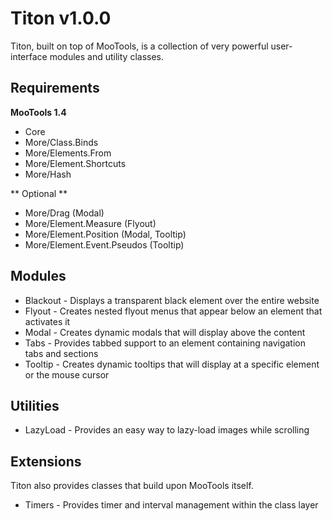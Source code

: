 # Titon v1.0.0 #

Titon, built on top of MooTools, is a collection of very powerful user-interface modules and utility classes.

## Requirements ##

**MooTools 1.4**
* Core
* More/Class.Binds
* More/Elements.From
* More/Element.Shortcuts
* More/Hash

** Optional **
* More/Drag (Modal)
* More/Element.Measure (Flyout)
* More/Element.Position (Modal, Tooltip)
* More/Element.Event.Pseudos (Tooltip)

## Modules ##

* Blackout - Displays a transparent black element over the entire website
* Flyout - Creates nested flyout menus that appear below an element that activates it
* Modal - Creates dynamic modals that will display above the content
* Tabs - Provides tabbed support to an element containing navigation tabs and sections
* Tooltip - Creates dynamic tooltips that will display at a specific element or the mouse cursor

## Utilities ##

* LazyLoad - Provides an easy way to lazy-load images while scrolling

## Extensions ##

Titon also provides classes that build upon MooTools itself.

* Timers - Provides timer and interval management within the class layer